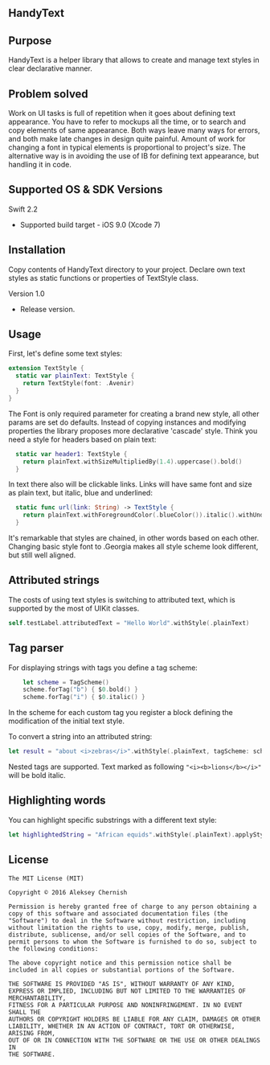 HandyText
--------------

Purpose
--------------
HandyText is a helper library that allows to create and manage text styles in clear declarative manner.

Problem solved
--------------

Work on UI tasks is full of repetition when it goes about defining text appearance. You have to refer to mockups all the time, or to search and copy elements of same appearance. Both ways leave many ways for errors, and both make late changes in design quite painful. Amount of work for changing a font in typical elements is proportional to project's size.
The alternative way is in avoiding the use of IB for defining text appearance, but handling it in code. 


Supported OS & SDK Versions
-----------------------------

Swift 2.2
* Supported build target - iOS 9.0 (Xcode 7)

Installation
--------------

Copy contents of HandyText directory to your project. Declare own text styles as static functions or properties of TextStyle class.

Version 1.0

- Release version.

Usage
--------------

First, let's define some text styles:

```swift
extension TextStyle {
  static var plainText: TextStyle {
    return TextStyle(font: .Avenir)
  }
}
```

The Font is only required parameter for creating a brand new style, all other params are set do defaults. Instead of copying instances and modifying properties the library proposes more declarative 'cascade' style. Think you need a style for headers based on plain text:

```swift
  static var header1: TextStyle {
    return plainText.withSizeMultipliedBy(1.4).uppercase().bold()
  }
```

In text there also will be clickable links. Links will have same font and size as plain text, but italic, blue and underlined:

```swift
  static func url(link: String) -> TextStyle {
    return plainText.withForegroundColor(.blueColor()).italic().withUnderline(.StyleSingle).withLink(link)
  }
```

It's remarkable that styles are chained, in other words based on each other. Changing basic style font to .Georgia makes all style scheme look different, but still well aligned.

Attributed strings
----------------

The costs of using text styles is switching to attributed text, which is supported by the most of UIKit classes.

```swift
self.testLabel.attributedText = "Hello World".withStyle(.plainText)
```

Tag parser
----------------

For displaying strings with tags you define a tag scheme:

```swift
    let scheme = TagScheme()
    scheme.forTag("b") { $0.bold() }
    scheme.forTag("i") { $0.italic() }
```
In the scheme for each custom tag you register a block defining the modification of the initial text style.

To convert a string into an attributed string:

```swift
let result = "about <i>zebras</i>".withStyle(.plainText, tagScheme: scheme)
```

Nested tags are supported. Text marked as following ```"<i><b>lions</b></i>"``` will be bold italic.


Highlighting words
----------------

You can highlight specific substrings with a different text style:

```swift
let highlightedString = "African equids".withStyle(.plainText).applyStyle(.header, toOccurencesOf: "African")
```


License
----------------

    The MIT License (MIT)

    Copyright © 2016 Aleksey Chernish

    Permission is hereby granted free of charge to any person obtaining a copy of this software and associated documentation files (the "Software") to deal in the Software without restriction, including without limitation the rights to use, copy, modify, merge, publish, distribute, sublicense, and/or sell copies of the Software, and to permit persons to whom the Software is furnished to do so, subject to the following conditions:

    The above copyright notice and this permission notice shall be included in all copies or substantial portions of the Software.

    THE SOFTWARE IS PROVIDED "AS IS", WITHOUT WARRANTY OF ANY KIND, EXPRESS OR IMPLIED, INCLUDING BUT NOT LIMITED TO THE WARRANTIES OF MERCHANTABILITY,
    FITNESS FOR A PARTICULAR PURPOSE AND NONINFRINGEMENT. IN NO EVENT SHALL THE
    AUTHORS OR COPYRIGHT HOLDERS BE LIABLE FOR ANY CLAIM, DAMAGES OR OTHER
    LIABILITY, WHETHER IN AN ACTION OF CONTRACT, TORT OR OTHERWISE, ARISING FROM,
    OUT OF OR IN CONNECTION WITH THE SOFTWARE OR THE USE OR OTHER DEALINGS IN
    THE SOFTWARE.

